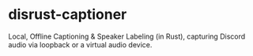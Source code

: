 # disrust-captioner
Local, Offline Captioning &amp; Speaker Labeling (in Rust), capturing Discord audio via loopback or a virtual audio device.
